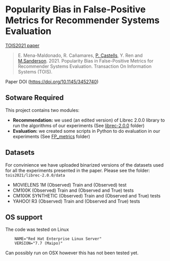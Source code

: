 # Popularity Bias in False-Positive Metrics for Recommender Systems Evaluation 
[TOIS2021 paper](https://github.com/elikary/tois2021/blob/main/paper/TOIS_paper_on_false_positive_metrics.pdf)

> E. Mena-Maldonado, R. Cañamares, [P. Castells](http://ir.ii.uam.es/castells), Y. Ren and [M.Sanderson](http://marksanderson.org). 2021. Popularity Bias in False-Positive Metrics for Recommender Systems Evaluation. Transaction On Information Systems (TOIS).

Paper DOI (https://doi.org/10.1145/3452740)

## Sotware Required
This project contains two modules:
- **Recommendation:** we used (an edited version) of Librec 2.0.0 library to run the algorithms of our experiments (See [librec-2.0.0](https://github.com/elikary/sigir2020/tree/master/librec-2.0.0) folder)
- **Evaluation:** we created some scripts in Python to do evaluation in our experiments (See [FP_metrics](https://github.com/elikary/sigir2020/tree/master/FP_metrics) folder)


## Datasets 
For convinience we have uploaded binarized versions of the datasets used for all the experiments presented in the paper.  Please see the folder:
`tois2021/librec-2.0.0/data`
- MOVIELENS 1M (Observed) Train and (Observed) test
- CM100K (Observed) Train and (Observed and True) tests
- CM100K SYNTHETIC (Observed) Train and (Observed and True) tests
- YAHOO! R3 (Observed) Train and (Observed and True) tests


## OS support
The code was tested on Linux

        NAME="Red Hat Enterprise Linux Server"
        VERSION="7.7 (Maipo)"
        
Can possibly run on OSX however this has not been tested yet.












